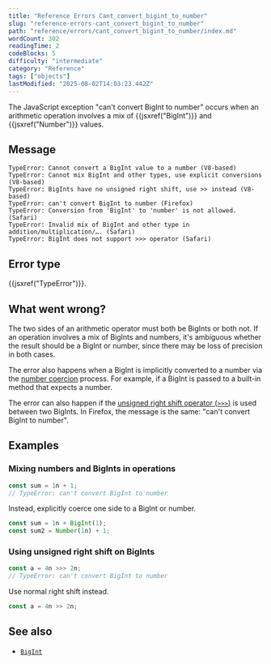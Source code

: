 ```yaml
---
title: "Reference Errors Cant_convert_bigint_to_number"
slug: "reference-errors-cant_convert_bigint_to_number"
path: "reference/errors/cant_convert_bigint_to_number/index.md"
wordCount: 302
readingTime: 2
codeBlocks: 5
difficulty: "intermediate"
category: "Reference"
tags: ["objects"]
lastModified: "2025-08-02T14:03:23.442Z"
---
```



The JavaScript exception "can't convert BigInt to number" occurs when an arithmetic operation involves a mix of {{jsxref("BigInt")}} and {{jsxref("Number")}} values.

## Message

```plain
TypeError: Cannot convert a BigInt value to a number (V8-based)
TypeError: Cannot mix BigInt and other types, use explicit conversions (V8-based)
TypeError: BigInts have no unsigned right shift, use >> instead (V8-based)
TypeError: can't convert BigInt to number (Firefox)
TypeError: Conversion from 'BigInt' to 'number' is not allowed. (Safari)
TypeError: Invalid mix of BigInt and other type in addition/multiplication/…. (Safari)
TypeError: BigInt does not support >>> operator (Safari)
```

## Error type

{{jsxref("TypeError")}}.

## What went wrong?

The two sides of an arithmetic operator must both be BigInts or both not. If an operation involves a mix of BigInts and numbers, it's ambiguous whether the result should be a BigInt or number, since there may be loss of precision in both cases.

The error also happens when a BigInt is implicitly converted to a number via the [number coercion](/en-US/docs/Web/JavaScript/Reference/Global_Objects/Number#number_coercion) process. For example, if a BigInt is passed to a built-in method that expects a number.

The error can also happen if the [unsigned right shift operator (`>>>`)](/en-US/docs/Web/JavaScript/Reference/Operators/Unsigned_right_shift) is used between two BigInts. In Firefox, the message is the same: "can't convert BigInt to number".

## Examples

### Mixing numbers and BigInts in operations

```js example-bad
const sum = 1n + 1;
// TypeError: can't convert BigInt to number
```

Instead, explicitly coerce one side to a BigInt or number.

```js example-good
const sum = 1n + BigInt(1);
const sum2 = Number(1n) + 1;
```

### Using unsigned right shift on BigInts

```js example-bad
const a = 4n >>> 2n;
// TypeError: can't convert BigInt to number
```

Use normal right shift instead.

```js example-good
const a = 4n >> 2n;
```

## See also

- [`BigInt`](/en-US/docs/Web/JavaScript/Reference/Global_Objects/BigInt)
